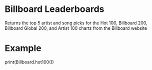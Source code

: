 # Billboard Leaderboards

Returns the top 5 artist and song picks for the Hot 100, Billboard 200, Billboard Global 200, and Artist 100 charts from the Billboard website

# Example

print(Billboard.hot100())

